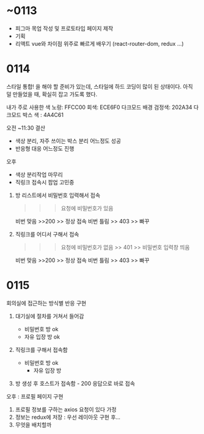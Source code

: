 # ~0113

- 피그마 목업 작성 및 프로토타입 페이지 제작
- 기획
- 리액트 vue와 차이점 위주로 빠르게 배우기 (react-router-dom, redux ...)

# 0114


스타일 통합! 을 해야 할 준비가 있는데, 스타일에 하드 코딩이 많이 된 상태이다.
아직 덜 만들었을 때, 확실히 잡고 가도록 했다.

내가 주로 사용한 색
노랑: FFCC00
회색: ECE6F0
다크모드 배경 검정색: 202A34
다크모드 박스 색 : 4A4C61


오전 ~11:30 결산
  - 색상 분리, 자주 쓰이는 박스 분리 어느정도 성공
  - 반응형 대응 어느정도 진행

오후
 - 색상 분리작업 마무리
 - 직링크 접속시 팝업 고민중


1. 방 리스트에서 비밀번호 입력해서 접속
     >>> 요청에 비밀번호가 있음

   비번 맞음 >>200 >> 정상 접속
   비번 틀림 >> 403 >> 빠꾸

2. 직링크를 어디서 구해서 접속
    >>> 요청에 비밀번호가 없음 >> 401 >> 비밀번호 입력창 띄움

   비번 맞음 >>200 >> 정상 접속
   비번 틀림 >> 403 >> 빠꾸

# 0115

회의실에 접근하는 방식별 반응 구현 
 
1. 대기실에 절차를 거쳐서 들어감
   - 비밀번호 방 ok
   - 자유 입장 방 ok

2. 직링크를 구해서 접속함
	- 비밀번호 방 ok
        - 자유 입장 방  


3. 방 생성 후 호스트가 접속함 - 200 응답으로 바로 접속


오후 : 프로필 페이지 구현

1. 프로필 정보를 구하는 axios 요청이 있다 가정
2. 정보는 redux에 저장 : 우선 레이아웃 구현 후...
3. 무엇을 배치할까
